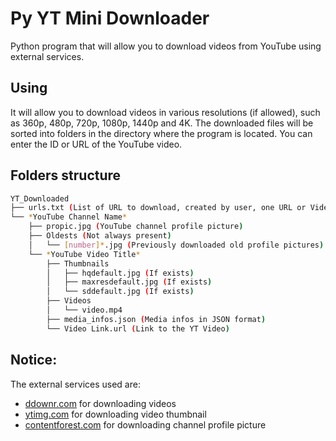 # Py YT Mini Downloader
Python program that will allow you to download videos from YouTube using external services.

## Using
It will allow you to download videos in various resolutions (if allowed), such as 360p, 480p, 720p, 1080p, 1440p and 4K.
The downloaded files will be sorted into folders in the directory where the program is located.
You can enter the ID or URL of the YouTube video.

## Folders structure
```bash
YT_Downloaded
├── urls.txt (List of URL to download, created by user, one URL or Video ID per line)
└── *YouTube Channel Name*
    ├── propic.jpg (YouTube channel profile picture)
    ├── Oldests (Not always present)
    │   └── [number]*.jpg (Previously downloaded old profile pictures)
    └── *YouTube Video Title*
        ├── Thumbnails
        │   ├── hqdefault.jpg (If exists)
        │   ├── maxresdefault.jpg (If exists)
        │   └── sddefault.jpg (If exists)
        ├── Videos
        │   └── video.mp4
        ├── media_infos.json (Media infos in JSON format)
        └── Video Link.url (Link to the YT Video)
```
## Notice:
The external services used are:
- [ddownr.com](https://ddownr.com) for downloading videos
- [ytimg.com](https://ytimg.com) for downloading video thumbnail
- [contentforest.com](https://contentforest.com) for downloading channel profile picture